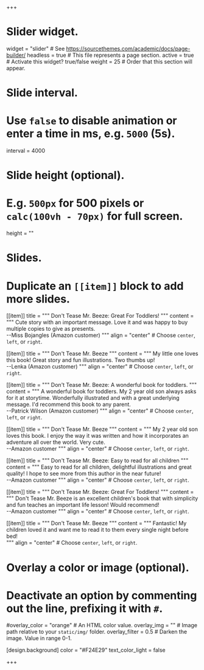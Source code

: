 +++
# Slider widget.
widget = "slider"  # See https://sourcethemes.com/academic/docs/page-builder/
headless = true  # This file represents a page section.
active = true  # Activate this widget? true/false
weight = 25  # Order that this section will appear.

# Slide interval.
# Use `false` to disable animation or enter a time in ms, e.g. `5000` (5s).
interval = 4000

# Slide height (optional).
# E.g. `500px` for 500 pixels or `calc(100vh - 70px)` for full screen.
height = ""


# Slides.
# Duplicate an `[[item]]` block to add more slides.

[[item]]
  title = """
  Don't Tease Mr. Beeze: Great For Toddlers!
  """
  content = """
  Cute story with an important message. Love it and was happy to buy multiple copies to give as presents.   
  --Miss Bojangles (Amazon customer)
  """
  align = "center"  # Choose `center`, `left`, or `right`.

[[item]]
  title = """
  Don't Tease Mr. Beeze
  """
  content = """
  My little one loves this book! Great story and fun illustrations. Two thumbs up!   
  --Lenka (Amazon customer)
  """
  align = "center"  # Choose `center`, `left`, or `right`.


[[item]]
  title = """
  Don't Tease Mr. Beeze: A wonderful book for toddlers.
  """
  content = """
  A wonderful book for toddlers. My 2 year old son always asks for it at storytime. Wonderfully illustrated and with a great underlying message. I'd recommend this book to any parent.   
  --Patrick Wilson (Amazon customer)
  """
  align = "center"  # Choose `center`, `left`, or `right`.


[[item]]
  title = """
  Don't Tease Mr. Beeze
  """
  content = """
  My 2 year old son loves this book. I enjoy the way it was written and how it incorporates an adventure all over the world. Very cute.   
  --Amazon customer
  """
  align = "center"  # Choose `center`, `left`, or `right`.

[[item]]
  title = """
  Don't Tease Mr. Beeze: Easy to read for all children
  """
  content = """
  Easy to read for all children, delightful illustrations and great quality! I hope to see more from this author in the near future!   
  --Amazon customer
  """
  align = "center"  # Choose `center`, `left`, or `right`.

[[item]]
  title = """
  Don't Tease Mr. Beeze: Great For Toddlers!
  """
  content = """
  Don't Tease Mr. Beeze is an excellent children's book that with simplicity and fun teaches an important life lesson! Would recommend!   
  --Amazon customer
  """
  align = "center"  # Choose `center`, `left`, or `right`.

[[item]]
  title = """
  Don't Tease Mr. Beeze
  """
  content = """
  Fantastic! My children loved it and want me to read it to them every single night before bed!   
  """
  align = "center"  # Choose `center`, `left`, or `right`.

  # Overlay a color or image (optional).
  #   Deactivate an option by commenting out the line, prefixing it with `#`.
  #overlay_color = "orange"  # An HTML color value.
  overlay_img = ""  # Image path relative to your `static/img/` folder.
  overlay_filter = 0.5  # Darken the image. Value in range 0-1.


[design.background]
  color = "#F24E29"
  text_color_light = false


+++